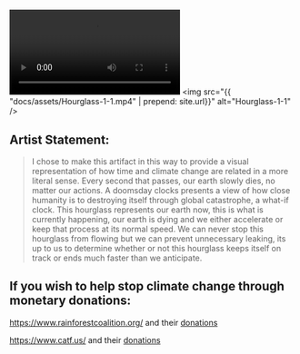 ## <!-- -->
## <!-- -->
# 
![Rendered Animation](docs/assets/Hourglass-1-1.mp4)
<img src="{{ "docs/assets/Hourglass-1-1.mp4" | prepend: site.url}}" alt="Hourglass-1-1" />

## Artist Statement:
> I chose to make this artifact in this way to provide a visual representation of how time and climate change are related in a more literal sense. Every second that passes, our earth slowly dies, no matter our actions. A doomsday clocks presents a view of how close humanity is to destroying itself through global catastrophe, a what-if clock. This hourglass represents our earth now, this is what is currently happening, our earth is dying and we either accelerate or keep that process at its normal speed. We can never stop this hourglass from flowing but we can prevent unnecessary leaking, its up to us to determine whether or not this hourglass keeps itself on track or ends much faster than we anticipate. 

## If you wish to help stop climate change through monetary donations: 

https://www.rainforestcoalition.org/ and their [donations](https://www.rainforestcoalition.org/donate/#:~:text=Donation%20Options,%2C%20nonprofit%20(501c3)%20organization)

https://www.catf.us/ and their [donations](https://give.catf.us/give/329616/#!/donation/checkout)
